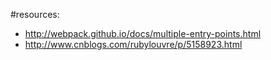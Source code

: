 #resources:
+ http://webpack.github.io/docs/multiple-entry-points.html
+ http://www.cnblogs.com/rubylouvre/p/5158923.html
